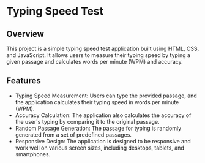 # Typing Speed Test
## Overview

This project is a simple typing speed test application built using HTML, CSS, and JavaScript. It allows users to measure their typing speed by typing a given passage and calculates words per minute (WPM) and accuracy.

## Features
- Typing Speed Measurement: Users can type the provided passage, and the application calculates their typing speed in words per minute (WPM).
- Accuracy Calculation: The application also calculates the accuracy of the user's typing by comparing it to the original passage.
- Random Passage Generation: The passage for typing is randomly generated from a set of predefined passages.
- Responsive Design: The application is designed to be responsive and work well on various screen sizes, including desktops, tablets, and smartphones.

